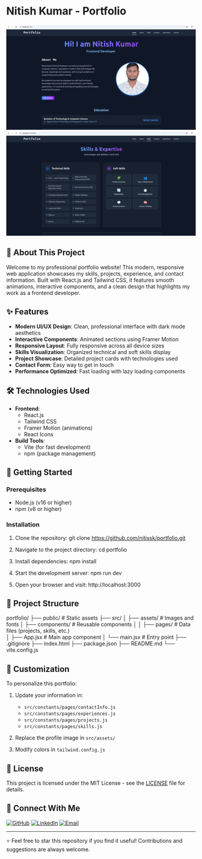 # Nitish Kumar - Portfolio

![alt text](image.png)
![alt text](image-1.png)

## 🌟 About This Project

Welcome to my professional portfolio website! This modern, responsive web application showcases my skills, projects, experience, and contact information. Built with React.js and Tailwind CSS, it features smooth animations, interactive components, and a clean design that highlights my work as a frontend developer.

## ✨ Features

- **Modern UI/UX Design**: Clean, professional interface with dark mode aesthetics
- **Interactive Components**: Animated sections using Framer Motion
- **Responsive Layout**: Fully responsive across all device sizes
- **Skills Visualization**: Organized technical and soft skills display
- **Project Showcase**: Detailed project cards with technologies used
- **Contact Form**: Easy way to get in touch 
- **Performance Optimized**: Fast loading with lazy loading components

## 🛠️ Technologies Used

- **Frontend**: 
  - React.js
  - Tailwind CSS
  - Framer Motion (animations)
  - React Icons
- **Build Tools**:
  - Vite (for fast development)
  - npm (package management)

## 🚀 Getting Started

### Prerequisites

- Node.js (v16 or higher)
- npm (v8 or higher)

### Installation

1. Clone the repository:
   git clone https://github.com/nitissk/portfolio.git
   

2. Navigate to the project directory:
   cd portfolio
   

3. Install dependencies:
   npm install
   

4. Start the development server:
   npm run dev
   

5. Open your browser and visit: 
   http://localhost:3000
   

## 📂 Project Structure


portfolio/
├── public/            # Static assets
├── src/
│   ├── assets/        # Images and fonts
│   ├── components/    # Reusable components
│   │   ├── pages/     # Data files (projects, skills, etc.)             
│   ├── App.jsx        # Main app component
│   └── main.jsx       # Entry point
├── .gitignore
├── index.html
├── package.json
├── README.md
└── vite.config.js


## 🎨 Customization

To personalize this portfolio:

1. Update your information in:
   - `src/constants/pages/contactInfo.js`
   - `src/constants/pages/experiences.js`
   - `src/constants/pages/projects.js`
   - `src/constants/pages/skills.js`

2. Replace the profile image in `src/assets/`

3. Modify colors in `tailwind.config.js`

## 📄 License

This project is licensed under the MIT License - see the [LICENSE](LICENSE) file for details.

## 🤝 Connect With Me

[![GitHub](https://img.shields.io/badge/GitHub-nitishkumar-black)](https://github.com/nitissk)
[![LinkedIn](https://img.shields.io/badge/LinkedIn-nitishkumar-blue)](https://linkedin.com/in/nitish-kumar-593844231)
[![Email](https://img.shields.io/badge/Email-nitishk2250@gmail.com-red)](mailto:nitishk2250@gmail.com)

---

⭐ Feel free to star this repository if you find it useful! Contributions and suggestions are always welcome.
